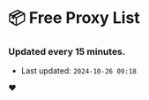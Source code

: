 # :package: Free Proxy List
### Updated every 15 minutes.

- Last updated: `2024-10-26 09:18`

:heart:
